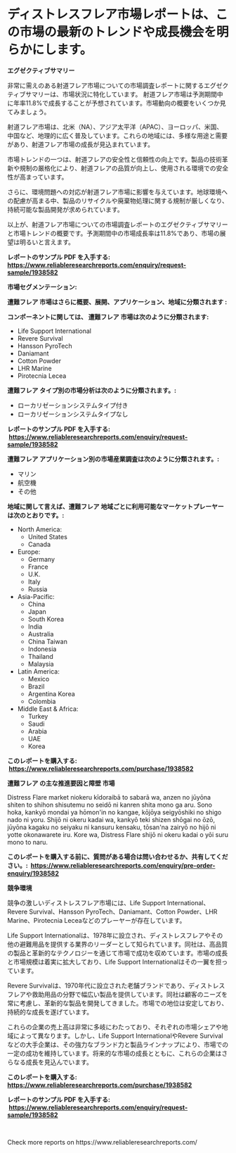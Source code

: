 <p><h1>ディストレスフレア市場レポートは、この市場の最新のトレンドや成長機会を明らかにします。</h1></p><p><strong>エグゼクティブサマリー</strong></p>
<p><p>非常に需えのある射道フレア市場についての市場調査レポートに関するエグゼクティブサマリーは、市場状況に特化しています。 射道フレア市場は予測期間中に年率11.8%で成長することが予想されています。市場動向の概要をいくつか見てみましょう。</p><p>射道フレア市場は、北米（NA）、アジア太平洋（APAC）、ヨーロッパ、米国、中国など、地理的に広く普及しています。これらの地域には、多様な用途と需要があり、射道フレア市場の成長が見込まれています。</p><p>市場トレンドの一つは、射道フレアの安全性と信頼性の向上です。製品の技術革新や規制の厳格化により、射道フレアの品質が向上し、使用される環境での安全性が高まっています。</p><p>さらに、環境問題への対応が射道フレア市場に影響を与えています。地球環境への配慮が高まる中、製品のリサイクルや廃棄物処理に関する規制が厳しくなり、持続可能な製品開発が求められています。</p><p>以上が、射道フレア市場についての市場調査レポートのエグゼクティブサマリーと市場トレンドの概要です。予測期間中の市場成長率は11.8%であり、市場の展望は明るいと言えます。</p></p>
<p><strong>レポートのサンプル PDF を入手する: <a href="https://www.reliableresearchreports.com/enquiry/request-sample/1938582">https://www.reliableresearchreports.com/enquiry/request-sample/1938582</a></strong></p>
<p><strong>市場セグメンテーション:</strong></p>
<p><strong> 遭難フレア 市場はさらに概要、展開、アプリケーション、地域に分類されます :</strong></p>
<p><strong>コンポーネントに関しては、 遭難フレア 市場は次のように分類されます: &nbsp;</strong></p>
<p><ul><li>Life Support International</li><li>Revere Survival</li><li>Hansson PyroTech</li><li>Daniamant</li><li>Cotton Powder</li><li>LHR Marine</li><li>Pirotecnia Lecea</li></ul></p>
<p><strong> 遭難フレア タイプ別の市場分析は次のように分類されます。:</strong></p>
<p><ul><li>ローカリゼーションシステムタイプ付き</li><li>ローカリゼーションシステムタイプなし</li></ul></p>
<p><strong>レポートのサンプル PDF を入手する: &nbsp;<a href="https://www.reliableresearchreports.com/enquiry/request-sample/1938582">https://www.reliableresearchreports.com/enquiry/request-sample/1938582</a></strong></p>
<p><strong> 遭難フレア アプリケーション別の市場産業調査は次のように分類されます。:</strong></p>
<p><ul><li>マリン</li><li>航空機</li><li>その他</li></ul></p>
<p><strong>地域に関して言えば、遭難フレア 地域ごとに利用可能なマーケットプレーヤーは次のとおりです。:</strong></p>
<p><ul>
    <li>
        North America:
        <ul>
            <li>United States</li>
            <li>Canada</li>
        </ul>
    </li>
    <li>
        Europe:
        <ul>
            <li>Germany</li>
            <li>France</li>
            <li>U.K.</li>
            <li>Italy</li>
            <li>Russia</li>
        </ul>
    </li>
    <li>
        Asia-Pacific:
        <ul>
            <li>China</li>
            <li>Japan</li>
            <li>South Korea</li>
            <li>India</li>
            <li>Australia</li>
            <li>China Taiwan</li>
            <li>Indonesia</li>
            <li>Thailand</li>
            <li>Malaysia</li>
        </ul>
    </li>
    <li>
        Latin America:
        <ul>
            <li>Mexico</li>
            <li>Brazil</li>
            <li>Argentina Korea</li>
            <li>Colombia</li>
        </ul>
    </li>
    <li>
        Middle East & Africa:
        <ul>
            <li>Turkey</li>
            <li>Saudi</li>
            <li>Arabia</li>
            <li>UAE</li>
            <li>Korea</li>
        </ul>
    </li>
    </ul></p>
<p><strong>このレポートを購入する: &nbsp;<a href="https://www.reliableresearchreports.com/purchase/1938582">https://www.reliableresearchreports.com/purchase/1938582</a></strong></p>
<p><strong>遭難フレア の主な推進要因と障壁 市場</strong></p>
<p><p>Distress Flare market niokeru kīdoraibā to sabarā wa, anzen no jūyōna shiten to shihon shisutemu no seidō ni kanren shita mono ga aru. Sono hoka, kankyō mondai ya hōmon'in no kangae, kōjōya seigyōshiki no shigo nado ni yoru. Shijō ni okeru kadai wa, kankyō teki shizen shōgai no ōzō, jūyōna kagaku no seiyaku ni kansuru kensaku, tōsan'na zairyō no hijō ni yotte okonawarete iru. Kore wa, Distress Flare shijō ni okeru kadai o yōi suru mono to naru.</p></p>
<p><strong>このレポートを購入する前に、質問がある場合は問い合わせるか、共有してください。:&nbsp; <a href="https://www.reliableresearchreports.com/enquiry/pre-order-enquiry/1938582">https://www.reliableresearchreports.com/enquiry/pre-order-enquiry/1938582</a></strong></p>
<p><strong>競争環境</strong></p>
<p><p>競争の激しいディストレスフレア市場には、Life Support International、Revere Survival、Hansson PyroTech、Daniamant、Cotton Powder、LHR Marine、Pirotecnia Leceaなどのプレーヤーが存在しています。</p><p>Life Support Internationalは、1978年に設立され、ディストレスフレアやその他の避難用品を提供する業界のリーダーとして知られています。同社は、高品質の製品と革新的なテクノロジーを通じて市場で成功を収めています。市場の成長と市場規模は着実に拡大しており、Life Support Internationalはその一翼を担っています。</p><p>Revere Survivalは、1970年代に設立された老舗ブランドであり、ディストレスフレアや救助用品の分野で幅広い製品を提供しています。同社は顧客のニーズを常に考慮し、革新的な製品を開発してきました。市場での地位は安定しており、持続的な成長を遂げています。</p><p>これらの企業の売上高は非常に多岐にわたっており、それぞれの市場シェアや地域によって異なります。しかし、Life Support InternationalやRevere Survivalなどの大手企業は、その強力なブランド力と製品ラインナップにより、市場での一定の成功を維持しています。将来的な市場の成長とともに、これらの企業はさらなる成長を見込んでいます。</p></p>
<p><strong>このレポートを購入する: &nbsp; <a href="https://www.reliableresearchreports.com/purchase/1938582">https://www.reliableresearchreports.com/purchase/1938582</a></strong></p>
<p><strong>レポートのサンプル PDF を入手する: &nbsp;<a href="https://www.reliableresearchreports.com/enquiry/request-sample/1938582">https://www.reliableresearchreports.com/enquiry/request-sample/1938582</a></strong><strong></strong></p>
<p>&nbsp;</p>
<p>Check more reports on https://www.reliableresearchreports.com/</p>